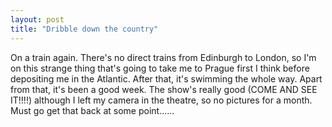 ```yaml
---
layout: post
title: "Dribble down the country"
---
```

On a train again. There's no direct trains from Edinburgh to London, so I'm on
this strange thing that's going to take me to Prague first I think before
depositing me in the Atlantic. After that, it's swimming the whole way. Apart
from that, it's been a good week. The show's really good (COME AND SEE IT!!!!)
although I left my camera in the theatre, so no pictures for a month. Must go
get that back at some point......
